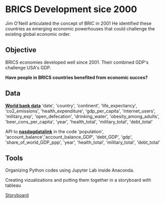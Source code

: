 # BRICS Development sice 2000

Jim O'Neill articulated the concept of BRIC in 2001
He identified these countries as emerging economic powerhouses that could challenge the existing global economic order. 

## Objective

BRICS economies developed well since 2001. Their combined GDP's challenge USA's GDP.

**Have people in BRICS countries benefited from economic succes?**

## Data

[**World bank data**](https://www.kaggle.com/datasets/raminrzayev/life-expectancy-2000-2020/data)
'date', 'country', 'continent', 'life_expectancy', 'co2_emissions', 'health_expenditure', 'gdp_per_capita', 
'internet_users', 'military_exp', 'open_defecation', 'drinking_water', 'obesity_among_adults', 'beer_cons_per_capita', 
'year', 'health_total', 'military_total', 'debt_total'

API to [**nasdagdatalink**](https://www.nasdaq.com/nasdaq-data-link) in the code
'population', 'account_balance','account_balance_GDP', 'debt_GDP', 'gdp', 'share_of_world_GDP_ppp',
'year', 'health_total', 'military_total', 'debt_total'

 
## Tools

Organizing Python codes using Jupyter Lab inside Anaconda.

Creating vizualizations and putting them together in a storyboard with tableau
  
 [Storyboard](https://public.tableau.com/app/profile/julian.klauder/viz/BRICS_17068388485610/Story1)
